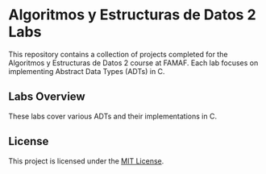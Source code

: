 # Algoritmos y Estructuras de Datos 2 Labs

This repository contains a collection of projects completed for the Algoritmos y Estructuras de Datos 2 course at FAMAF. Each lab focuses on implementing Abstract Data Types (ADTs) in C.

## Labs Overview

These labs cover various ADTs and their implementations in C.

## License

This project is licensed under the [MIT License](LICENSE).
